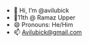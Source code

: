 - 👋 Hi, I’m @avilubick
- 📙11th @ Ramaz Upper
- 😄 Pronouns: He/Him
- 📫 Avilubick@gmail.com



<!---
avilubick/avilubick is a ✨ special ✨ repository because its `README.md` (this file) appears on your GitHub profile.
You can click the Preview link to take a look at your changes.
--->
